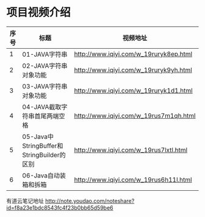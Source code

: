 项目视频介绍 
===========

|序号|标题|视频地址|
|---|----|-----|
|1|01-JAVA字符串|http://www.iqiyi.com/w_19ruryk8ep.html|
|2|02-JAVA字符串对象功能|http://www.iqiyi.com/w_19ruryk9yh.html|
|3|03-JAVA字符串对象功能|http://www.iqiyi.com/w_19ruryk1d1.html|
|4|04-JAVA截取字符串首尾两端空格|http://www.iqiyi.com/w_19rus7m1qh.html|
|5|05-Java中StringBuffer和StringBuilder的区别|http://www.iqiyi.com/w_19rus7lxtl.html|
|6|06-Java自动装箱和拆箱|http://www.iqiyi.com/w_19rus6h11l.html|


有道云笔记地址
http://note.youdao.com/noteshare?id=f8a23e1bdc8543fc4f23b0bb65d59be6








